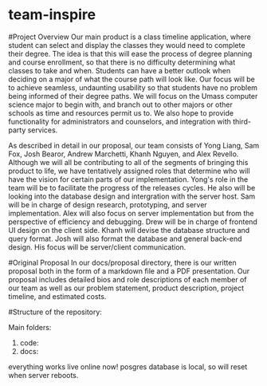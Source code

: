 team-inspire
============

#Project Overview
Our main product is a class timeline application, where student can select and display the classes they would need to complete their degree. The idea is that this will ease the process of degree planning and course enrollment, so that there is no difficulty determining what classes to take and when. Students can have a better outlook when deciding on a major of what the course path will look like. Our focus will be to achieve seamless, undaunting usability so that students have no problem being informed of their degree paths. We will focus on the Umass computer science major to begin with, and branch out to other majors or other schools as time and resources permit us to. We also hope to provide functionality for administrators and counselors, and integration with third-party services. 

As described in detail in our proposal, our team consists of Yong Liang, Sam Fox, Josh Bearor, Andrew Marchetti, Khanh Nguyen, and Alex Revello. Although we will all be contributing to all of the segments of bringing this product to life, we have tentatively assigned roles that determine who will have the vision for certain parts of our implementation. Yong's role in the team will be to facilitate the progress of the releases cycles. He also will be looking into the database design and intergration with the server host. Sam will be in charge of design research, prototyping, and server implementation. Alex will also focus on server implementation but from the perspective of efficiency and debugging. Drew will be in charge of frontend UI design on the client side. Khanh will devise the database structure and query format. Josh will also format the database and general back-end design. His focus will be server/client communication. 


#Original Proposal
In our docs/proposal directory, there is our written proposal both in the form of a markdown file and a PDF presentation. Our proposal includes detailed bios and role descriptions of each member of our team as well as our problem statement, product description, project timeline, and estimated costs. 


#Structure of the repository:   

Main folders:   

1. code:   
2. docs:    


everything works live online now! 
posgres database is local, so will reset when server reboots.
